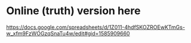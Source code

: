 # Online (truth) version here

https://docs.google.com/spreadsheets/d/1Z011-4hdfSKOZROEwKTmGs-w_xfm9FzWOGzqSnaTu4w/edit#gid=1585909660